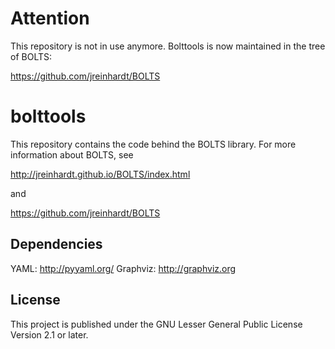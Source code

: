 Attention
=========

This repository is not in use anymore. Bolttools is now maintained in the tree of BOLTS:

https://github.com/jreinhardt/BOLTS

bolttools
=========

This repository contains the code behind the BOLTS library. For more information about BOLTS, see

http://jreinhardt.github.io/BOLTS/index.html

and

https://github.com/jreinhardt/BOLTS

Dependencies
------------

YAML: http://pyyaml.org/
Graphviz: http://graphviz.org

License
-------

This project is published under the GNU Lesser General Public License Version 2.1 or later.
